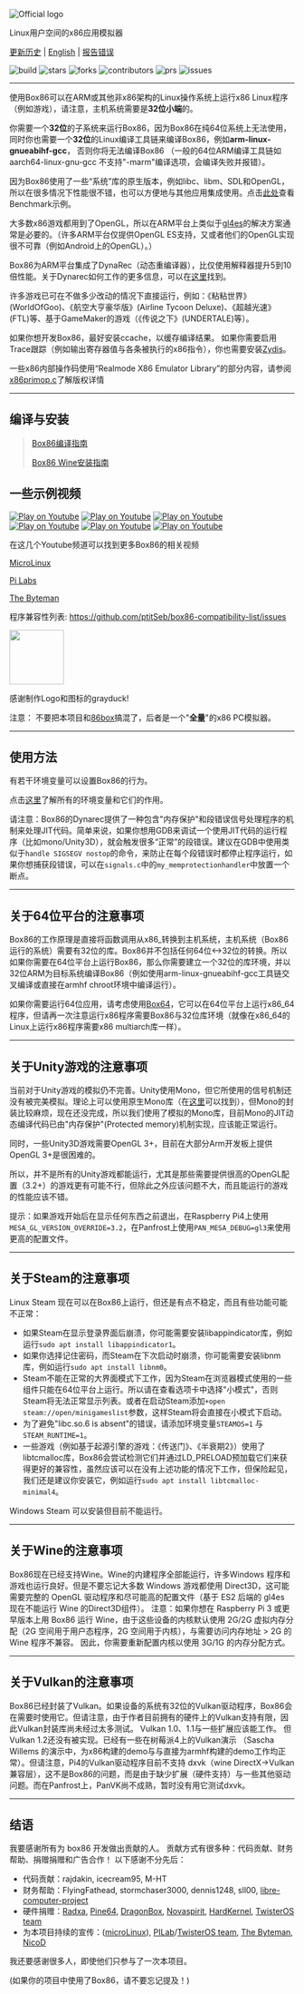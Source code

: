 ![Official logo](img/Box86Logo.png "Official Logo")

Linux用户空间的x86应用模拟器 

[更新历史](https://github.com/ptitSeb/box86/blob/master/docs/CHANGELOG.md) | [English](https://github.com/ptitSeb/box86/blob/master/docs/README.md) | [报告错误](https://github.com/ptitSeb/box86/issues/new)

![build](https://app.travis-ci.com/ptitSeb/box86.svg?branch=master) ![stars](https://img.shields.io/github/stars/ptitSeb/box86) ![forks](https://img.shields.io/github/forks/ptitSeb/box86) ![contributors](https://img.shields.io/github/contributors/ptitSeb/box86) ![prs](https://img.shields.io/github/issues-pr/ptitSeb/box86) ![issues](https://img.shields.io/github/issues/ptitSeb/box86)

----

使用Box86可以在ARM或其他非x86架构的Linux操作系统上运行x86 Linux程序（例如游戏），请注意，主机系统需要是**32位小端**的。

你需要一个**32位**的子系统来运行Box86，因为Box86在纯64位系统上无法使用，同时你也需要一个**32位**的Linux编译工具链来编译Box86，例如**arm-linux-gnueabihf-gcc**， 否则你将无法编译Box86 （一般的64位ARM编译工具链如 aarch64-linux-gnu-gcc 不支持"-marm"编译选项，会编译失败并报错）。

因为Box86使用了一些“系统”库的原生版本，例如libc、libm、SDL和OpenGL，所以在很多情况下性能很不错，也可以方便地与其他应用集成使用。点击[此处](https://box86.org/index.php/2021/06/game-performances/)查看Benchmark示例。

大多数x86游戏都用到了OpenGL，所以在ARM平台上类似于[gl4es](https://github.com/ptitSeb/gl4es)的解决方案通常是必要的。（许多ARM平台仅提供OpenGL ES支持，又或者他们的OpenGL实现很不可靠（例如Android上的OpenGL）。）

Box86为ARM平台集成了DynaRec（动态重编译器），比仅使用解释器提升5到10倍性能。关于Dynarec如何工作的更多信息，可以在[这里](https://box86.org/2021/07/inner-workings-a-high%e2%80%91level-view-of-box86-and-a-low%e2%80%91level-view-of-the-dynarec/)找到。

许多游戏已可在不做多少改动的情况下直接运行，例如：《粘粘世界》(WorldOfGoo)、《航空大亨豪华版》(Airline Tycoon Deluxe)、《超越光速》(FTL)等、基于GameMaker的游戏（《传说之下》(UNDERTALE)等）。

如果你想开发Box86，最好安装ccache，以缓存编译结果。
如果你需要启用Trace跟踪（例如输出寄存器值与各条被执行的x86指令），你也需要安装[Zydis](https://github.com/zyantific/zydis)。

一些x86内部操作码使用“Realmode X86 Emulator Library”的部分内容，请参阅[x86primop.c](../src/emu/x86primop.c)了解版权详情 

----

编译与安装
----
> [Box86编译指南](COMPILE.md)
> 
> [Box86 Wine安装指南](X86WINE.md)

一些示例视频
----

[![Play on Youtube](https://img.youtube.com/vi/bLt0hMoFDLk/3.jpg)](https://www.youtube.com/watch?v=bLt0hMoFDLk) [![Play on Youtube](https://img.youtube.com/vi/MM7kWYts7IA/3.jpg)](https://www.youtube.com/watch?v=MM7kWYts7IA) [![Play on Youtube](https://img.youtube.com/vi/8hr71S029Hg/1.jpg)](https://www.youtube.com/watch?v=8hr71S029Hg) [![Play on Youtube](https://img.youtube.com/vi/B4YN37z3-ws/1.jpg)](https://www.youtube.com/watch?v=B4YN37z3-ws) [![Play on Youtube](https://img.youtube.com/vi/xk8Q30mxqPg/1.jpg)](https://www.youtube.com/watch?v=xk8Q30mxqPg) [![Play on Youtube](https://img.youtube.com/vi/_QMRMVvYrqU/1.jpg)](https://www.youtube.com/watch?v=_QMRMVvYrqU)

在这几个Youtube频道可以找到更多Box86的相关视频

[MicroLinux](https://www.youtube.com/channel/UCwFQAEj1lp3out4n7BeBatQ)

[Pi Labs](https://www.youtube.com/channel/UCgfQjdc5RceRlTGfuthBs7g)

[The Byteman](https://www.youtube.com/channel/UCEr8lpIJ3B5Ctc5BvcOHSnA)

程序兼容性列表: https://github.com/ptitSeb/box86-compatibility-list/issues

<img src="img/Box86Icon.png" width="96" height="96">

感谢制作Logo和图标的grayduck!

注意：
不要把本项目和[86box](https://github.com/86Box/86Box)搞混了，后者是一个"**全量**"的x86 PC模拟器。

----

使用方法
----

有若干环境变量可以设置Box86的行为。

点击[这里](USAGE.md)了解所有的环境变量和它们的作用。

请注意：Box86的Dynarec提供了一种包含"内存保护"和段错误信号处理程序的机制来处理JIT代码。简单来说，如果你想用GDB来调试一个使用JIT代码的运行程序（比如mono/Unity3D），就会触发很多“正常”的段错误。建议在GDB中使用类似于`handle SIGSEGV nostop`的命令，来防止在每个段错误时都停止程序运行，如果你想捕获段错误，可以在`signals.c`中的`my_memprotectionhandler`中放置一个断点。

----

关于64位平台的注意事项
----

Box86的工作原理是直接将函数调用从x86_转换到主机系统，主机系统（Box86运行的系统）需要有32位的库。Box86并不包括任何64位<->32位的转换。所以如果你需要在64位平台上运行Box86，那么你需要建立一个32位的库环境，并以32位ARM为目标系统编译Box86（例如使用arm-linux-gnueabihf-gcc工具链交叉编译或直接在armhf chroot环境中编译运行）。

如果你需要运行64位应用，请考虑使用[Box64](https://github.com/ptitSeb/box64)，它可以在64位平台上运行x86_64程序，但请再一次注意运行x86程序需要Box86与32位库环境（就像在x86_64的Linux上运行x86程序需要x86 multiarch库一样）。

----

关于Unity游戏的注意事项
----

当前对于Unity游戏的模拟仍不完善。Unity使用Mono，但它所使用的信号机制还没有被完美模拟。理论上可以使用原生Mono库（在[这里](https://github.com/Unity-Technologies/mono)可以找到），但Mono的封装比较麻烦，现在还没完成，所以我们使用了模拟的Mono库，目前Mono的JIT动态编译代码已由"内存保护"(Protected memory)机制实现，应该能正常运行。

同时，一些Unity3D游戏需要OpenGL 3+，目前在大部分Arm开发板上提供OpenGL 3+是很困难的。

所以，并不是所有的Unity游戏都能运行，尤其是那些需要提供很高的OpenGL配置（3.2+）的游戏更有可能不行，但除此之外应该问题不大，而且能运行的游戏的性能应该不错。

提示：如果游戏开始后在显示任何东西之前退出，在Raspberry Pi4上使用`MESA_GL_VERSION_OVERRIDE=3.2`，在Panfrost上使用`PAN_MESA_DEBUG=gl3`来使用更高的配置文件。

----

关于Steam的注意事项
----

Linux Steam 现在可以在Box86上运行，但还是有点不稳定，而且有些功能可能不正常：
- 如果Steam在显示登录界面后崩溃，你可能需要安装libappindicator库，例如运行`sudo apt install libappindicator1`。
- 如果你选择记住密码，而Steam在下次启动时崩溃，你可能需要安装libnm库，例如运行`sudo apt install libnm0`。
- Steam不能在正常的大界面模式下工作，因为Steam在浏览器模式使用的一些组件只能在64位平台上运行。所以请在查看选项卡中选择"小模式"，否则Steam将无法正常显示列表。或者在启动Steam添加`+open steam://open/minigameslist`参数，这样Steam将会直接在小模式下启动。
- 为了避免"libc.so.6 is absent"的错误，请添加环境变量`STEAMOS=1` 与 `STEAM_RUNTIME=1`。
- 一些游戏（例如基于起源引擎的游戏：《传送门》、《半衰期2》）使用了libtcmalloc库，Box86会尝试检测它们并通过LD_PRELOAD预加载它们来获得更好的兼容性，虽然应该可以在没有上述功能的情况下工作，但保险起见，我们还是建议你安装它，例如运行`sudo apt install libtcmalloc-minimal4`。

Windows Steam 可以安装但目前不能运行。

----

关于Wine的注意事项
----

Box86现在已经支持Wine。Wine的内建程序全部能运行，许多Windows 程序和游戏也运行良好。但是不要忘记大多数 Windows 游戏都使用 Direct3D，这可能需要完整的 OpenGL 驱动程序和尽可能高的配置文件（基于 ES2 后端的 gl4es 现在不能运行 Wine 的Direct3D组件）。
注意：如果你想在 Raspberry Pi 3 或更早版本上用 Box86 运行 Wine，由于这些设备的内核默认使用 2G/2G 虚拟内存分配（2G 空间用于用户态程序，2G 空间用于内核），与需要访问内存地址 > 2G 的 Wine 程序不兼容。 因此，你需要重新配置内核以使用 3G/1G 的内存分配方式。

----

关于Vulkan的注意事项
----

Box86已经封装了Vulkan。如果设备的系统有32位的Vulkan驱动程序，Box86会在需要时使用它。但请注意，由于作者目前拥有的硬件上的Vulkan支持有限，因此Vulkan封装库尚未经过太多测试。 Vulkan 1.0、1.1与一些扩展应该能工作。 但Vulkan 1.2还没有被实现。已经有一些在树莓派4上的Vulkan演示 （Sascha Willems 的演示中，为x86构建的demo与与直接为armhf构建的demo工作均正常）。但请注意，Pi4的Vulkan驱动程序目前不支持 dxvk（wine DirectX->Vulkan 兼容层），这不是Box86的问题，而是由于缺少扩展（硬件支持）与一些其他驱动问题。而在Panfrost上，PanVK尚不成熟，暂时没有用它测试dxvk。

----

结语
----

我要感谢所有为 box86 开发做出贡献的人。
贡献方式有很多种：代码贡献、财务帮助、捐赠捐赠和广告合作！
以下感谢不分先后： 
 * 代码贡献：rajdakin, icecream95, M-HT
 * 财务帮助：FlyingFathead, stormchaser3000, dennis1248, sll00, [libre-computer-project](https://libre.computer/)
 * 硬件捐赠：[Radxa](https://rockpi.org/), [Pine64](https://www.pine64.org/), [DragonBox](https://pyra-handheld.com/), [Novaspirit](https://www.youtube.com/channel/UCrjKdwxaQMSV_NDywgKXVmw), [HardKernel](https://www.hardkernel.com/), [TwisterOS team](https://twisteros.com/)
 * 为本项目持续的宣传：([microLinux](https://www.youtube.com/channel/UCwFQAEj1lp3out4n7BeBatQ)), [PILab](https://www.youtube.com/channel/UCgfQjdc5RceRlTGfuthBs7g)/[TwisterOS team](https://twisteros.com/), [The Byteman](https://www.youtube.com/channel/UCEr8lpIJ3B5Ctc5BvcOHSnA), [NicoD](https://www.youtube.com/channel/UCpv7NFr0-9AB5xoklh3Snhg)

我还要感谢很多人，即使他们只参与了一次本项目。

(如果你的项目中使用了Box86，请不要忘记提及！)
